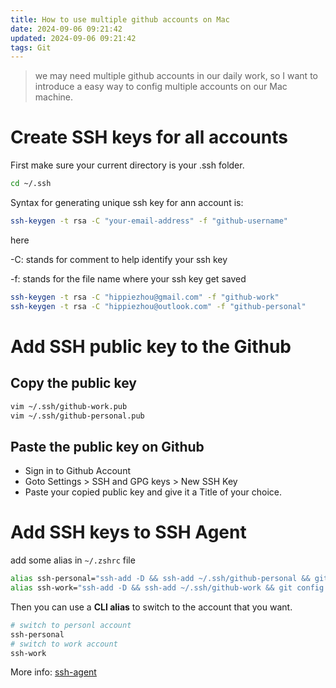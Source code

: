 ```yaml
---
title: How to use multiple github accounts on Mac
date: 2024-09-06 09:21:42
updated: 2024-09-06 09:21:42
tags: Git
---
```


> we may need multiple github accounts in our daily work, so I want to introduce a easy way to config multiple accounts on our Mac machine.

# Create SSH keys for all accounts

First make sure your current directory is your .ssh folder.

```bash
cd ~/.ssh
```

Syntax for generating unique ssh key for ann account is:

```bash
ssh-keygen -t rsa -C "your-email-address" -f "github-username"
```

here

-C: stands for comment to help identify your ssh key

-f: stands for the file name where your ssh key get saved

```bash
ssh-keygen -t rsa -C "hippiezhou@gmail.com" -f "github-work"
ssh-keygen -t rsa -C "hippiezhou@outlook.com" -f "github-personal"
```

# Add SSH public key to the Github

## Copy the public key

```bash
vim ~/.ssh/github-work.pub
vim ~/.ssh/github-personal.pub
```

## Paste the public key on Github

- Sign in to Github Account
- Goto Settings > SSH and GPG keys > New SSH Key
- Paste your copied public key and give it a Title of your choice.

# Add SSH keys to SSH Agent

add some alias in `~/.zshrc` file

```bash
alias ssh-personal="ssh-add -D && ssh-add ~/.ssh/github-personal && git config --global user.name 'happy life' && git config --global user.email 'hippiezhou@outlook.com'"
alias ssh-work="ssh-add -D && ssh-add ~/.ssh/github-work && git config --global user.name 'happy work' && git config --global user.email 'hippiezhou@gmail.com'"
```

Then you can use a **CLI alias** to switch to the account that you want.

```bash
# switch to personl account
ssh-personal
# switch to work account
ssh-work
```

More info: [ssh-agent](https://help.github.com/en/github/authenticating-to-github/generating-a-new-ssh-key-and-adding-it-to-the-ssh-agent)
